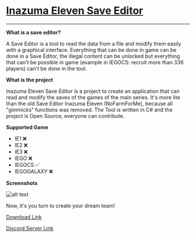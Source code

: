 # [Inazuma Eleven Save Editor](https://github.com/Tiniifan/InazumaElevenSaveEditor/releases/tag/latest)
___________________________________________________________________________
**What is a save editor?**

A Save Editor is a tool to read the data from a file and modify them easily with a graphical interface.
Everything that can be done in game can be done in a Save Editor, the illegal content can be unlocked but everything that can't be possible in game (example in IEGOCS: recruit more than 336 players) can't be done in the tool.

**What is the project**

Inazuma Eleven Save Editor is a project to create an application that can read and modify the saves of the games of the main series. It's more lite than the old Save Editor Inazuma Eleven (NoFarmForMe), because all "gimmicks" functions was removed. The Tool is written in C# and the project is Open Source, everyone can contribute.

**Supported Game**
- IE1 ❌
- IE2 ❌
- IE3 ❌
- IEGO ❌
- IEGOCS ✅
- IEGOGALAXY ❌

**Screenshots**

![alt text](https://i.imgur.com/op1mGIg.png)

Now, it's you turn to create your dream team!

[Download Link](https://github.com/Tiniifan/InazumaElevenSaveEditor/releases/tag/latest)

[Discord Server Link](https://discord.gg/3FpDBSz)
